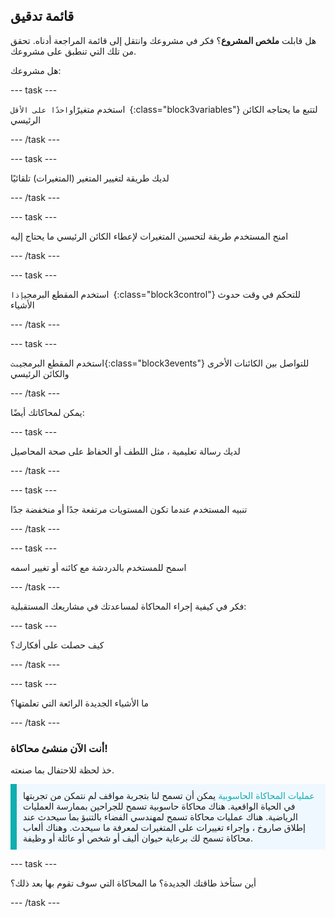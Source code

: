 ## قائمة تدقيق

هل قابلت **ملخص المشروع**؟ فكر في مشروعك وانتقل إلى قائمة المراجعة أدناه. تحقق من تلك التي تنطبق على مشروعك.

هل مشروعك:

--- task ---

استخدم متغيرًا`واحدًا على الأقل `{:class="block3variables"} لتتبع ما يحتاجه الكائن الرئيسي

--- /task ---

--- task ---

لديك طريقة لتغيير المتغير (المتغيرات) تلقائيًا

--- /task ---

--- task ---

امنح المستخدم طريقة لتحسين المتغيرات لإعطاء الكائن الرئيسي ما يحتاج إليه

--- /task ---

--- task ---

استخدم  المقطع البرمجي`إذا `{:class="block3control"} للتحكم في وقت حدوث الأشياء

--- /task ---

--- task ---

استخدم المقطع البرمجي`بث`{:class="block3events"} للتواصل بين الكائنات الأخرى والكائن الرئيسي

--- /task ---

يمكن لمحاكاتك أيضًا:

--- task ---

لديك رسالة تعليمية ، مثل اللطف أو الحفاظ على صحة المحاصيل

--- /task ---

--- task ---

تنبيه المستخدم عندما تكون المستويات مرتفعة جدًا أو منخفضة جدًا

--- /task ---

--- task ---

اسمح للمستخدم بالدردشة مع كائنه أو تغيير اسمه

--- /task ---

فكر في كيفية إجراء المحاكاة لمساعدتك في مشاريعك المستقبلية:

--- task ---

كيف حصلت على أفكارك؟ 

<!-- free text answer, 3 characters possibly -->
--- /task ---

--- task ---

ما الأشياء الجديدة الرائعة التي تعلمتها؟

<!-- free text answer, 3 characters possibly -->

--- /task ---

### أنت الآن منشئ محاكاة!

خذ لحظة للاحتفال بما صنعته.

<p style="border-left: solid; border-width:10px; border-color: #0faeb0; background-color: aliceblue; padding: 10px;">
<span style="color: #0faeb0">عمليات المحاكاة الحاسوبية</span> يمكن أن تسمح لنا بتجربة مواقف لم نتمكن من تجربتها في الحياة الواقعية. هناك محاكاة حاسوبية تسمح للجراحين بممارسة العمليات الرياضية. هناك عمليات محاكاة تسمح لمهندسي الفضاء بالتنبؤ بما سيحدث عند إطلاق صاروخ ، وإجراء تغييرات على المتغيرات لمعرفة ما سيحدث. وهناك ألعاب محاكاة تسمح لك برعاية حيوان أليف أو شخص أو عائلة أو وظيفة. 


--- task ---

أين ستأخذ طاقتك الجديدة؟ ما المحاكاة التي سوف تقوم بها بعد ذلك؟

<!-- free text answer, 3 characters possibly -->

--- /task ---

